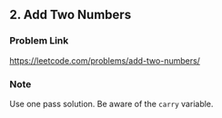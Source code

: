 ## 2. Add Two Numbers

### Problem Link 
https://leetcode.com/problems/add-two-numbers/

### Note
Use one pass solution. Be aware of the `carry` variable.